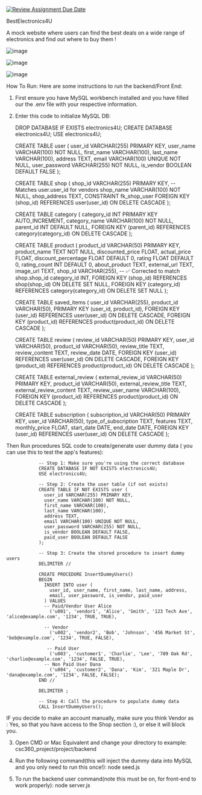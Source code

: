 [![Review Assignment Due Date](https://classroom.github.com/assets/deadline-readme-button-22041afd0340ce965d47ae6ef1cefeee28c7c493a6346c4f15d667ab976d596c.svg)](https://classroom.github.com/a/lbrlp8ht)


BestElectronics4U

A mock website where users can find the best deals on a wide range of electronics and find out where to buy them !

![image](https://github.com/user-attachments/assets/ac7ec5ae-3bea-4134-a8fd-69d771dc06b3)


![image](https://github.com/user-attachments/assets/6224ffd1-e2ca-4229-9e10-232a5c5b15d2)


![image](https://github.com/user-attachments/assets/e488cabc-f737-4b5b-9729-0aef54efff96)

How To Run:
Here are some instructions to run the backend/Front End:

1. First ensure you have MySQL workbench installed and you have filled our the .env file with your respective information.

2. Enter this code to initialize MySQL DB:

    DROP DATABASE IF EXISTS electronics4U;
    CREATE DATABASE electronics4U;
    USE electronics4U;
    
    
    CREATE TABLE user (
      user_id VARCHAR(255) PRIMARY KEY,
      user_name VARCHAR(100) NOT NULL,
      first_name VARCHAR(100),
      last_name VARCHAR(100),
      address TEXT,
      email VARCHAR(100) UNIQUE NOT NULL,
      user_password VARCHAR(255) NOT NULL,
      is_vendor BOOLEAN DEFAULT FALSE
    );
    
    
    
    CREATE TABLE shop (
      shop_id VARCHAR(255) PRIMARY KEY,  -- Matches user.user_id for vendors
      shop_name VARCHAR(100) NOT NULL,
      shop_address TEXT,
      CONSTRAINT fk_shop_user FOREIGN KEY (shop_id) REFERENCES user(user_id) ON DELETE CASCADE
    );
    
    
    
    CREATE TABLE category (
      category_id INT PRIMARY KEY AUTO_INCREMENT,
      category_name VARCHAR(100) NOT NULL,
      parent_id INT DEFAULT NULL,
      FOREIGN KEY (parent_id) REFERENCES category(category_id) ON DELETE CASCADE
    );
    
    
    
    CREATE TABLE product (
      product_id VARCHAR(50) PRIMARY KEY,
      product_name TEXT NOT NULL,
      discounted_price FLOAT,
      actual_price FLOAT,
      discount_percentage FLOAT DEFAULT 0,
      rating FLOAT DEFAULT 0,
      rating_count INT DEFAULT 0,
      about_product TEXT,
      external_url TEXT,
      image_url TEXT,
      shop_id VARCHAR(255),  -- ✅ Corrected to match shop.shop_id
      category_id INT,
      FOREIGN KEY (shop_id) REFERENCES shop(shop_id) ON DELETE SET NULL,
      FOREIGN KEY (category_id) REFERENCES category(category_id) ON DELETE SET NULL
    );
    
    
    
    CREATE TABLE saved_items (
      user_id VARCHAR(255),
      product_id VARCHAR(50),
      PRIMARY KEY (user_id, product_id),
      FOREIGN KEY (user_id) REFERENCES user(user_id) ON DELETE CASCADE,
      FOREIGN KEY (product_id) REFERENCES product(product_id) ON DELETE CASCADE
    );
    
    
    
    CREATE TABLE review (
      review_id VARCHAR(50) PRIMARY KEY,
      user_id VARCHAR(50),
      product_id VARCHAR(50),
      review_title TEXT,
      review_content TEXT,
      review_date DATE,
      FOREIGN KEY (user_id) REFERENCES user(user_id) ON DELETE CASCADE,
      FOREIGN KEY (product_id) REFERENCES product(product_id) ON DELETE CASCADE
    );
    
    
    CREATE TABLE external_review (
      external_review_id VARCHAR(50) PRIMARY KEY,
      product_id VARCHAR(50),
      external_review_title TEXT,
      external_review_content TEXT,
      review_user_name VARCHAR(100),
      FOREIGN KEY (product_id) REFERENCES product(product_id) ON DELETE CASCADE
    );
    
    
    CREATE TABLE subscription (
      subscription_id VARCHAR(50) PRIMARY KEY,
      user_id VARCHAR(50),
      type_of_subscription TEXT,
      features TEXT,
      monthly_price FLOAT,
      start_date DATE,
      end_date DATE,
      FOREIGN KEY (user_id) REFERENCES user(user_id) ON DELETE CASCADE
    );


Then Run procedures SQL code to create/generate user dummy data ( you can use this to test the app's features):

                -- Step 1: Make sure you're using the correct database
                CREATE DATABASE IF NOT EXISTS electronics4U;
                USE electronics4U;
                
                -- Step 2: Create the user table (if not exists)
                CREATE TABLE IF NOT EXISTS user (
                  user_id VARCHAR(255) PRIMARY KEY,
                  user_name VARCHAR(100) NOT NULL,
                  first_name VARCHAR(100),
                  last_name VARCHAR(100),
                  address TEXT,
                  email VARCHAR(100) UNIQUE NOT NULL,
                  user_password VARCHAR(255) NOT NULL,
                  is_vendor BOOLEAN DEFAULT FALSE,
                  paid_user BOOLEAN DEFAULT FALSE
                );
                
                -- Step 3: Create the stored procedure to insert dummy users
                DELIMITER //
                
                CREATE PROCEDURE InsertDummyUsers()
                BEGIN
                  INSERT INTO user (
                    user_id, user_name, first_name, last_name, address,
                    email, user_password, is_vendor, paid_user
                  ) VALUES 
                  -- Paid/Vendor User Alice
                    ('u001', 'vendor1', 'Alice', 'Smith', '123 Tech Ave', 'alice@example.com', '1234', TRUE, TRUE),
                    
                  -- Vendor   
                    ('u002', 'vendor2', 'Bob', 'Johnson', '456 Market St', 'bob@example.com', '1234', TRUE, FALSE),
                
                   -- Paid User 
                    ('u003', 'customer1', 'Charlie', 'Lee', '789 Oak Rd', 'charlie@example.com', '1234', FALSE, TRUE),
                  -- Non Paid User Dana
                    ('u004', 'customer2', 'Dana', 'Kim', '321 Maple Dr', 'dana@example.com', '1234', FALSE, FALSE);
                END //
                
                DELIMITER ;
                
                -- Step 4: Call the procedure to populate dummy data
                CALL InsertDummyUsers();
                
                


IF you decide to make an account manually, make sure you think Vendor as : Yes, so that you have access to the Shop section :), or else it will block you.


3. Open CMD or Mac Equivalent and change your directory to example: csc360_project/project/backend

4. Run the following command(this will inject the dummy data into MySQL and you only need to run this once!):
node seed.js  



5.  To run the backend user command(note this must be on, for front-end to work properly):
node server.js
